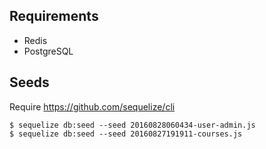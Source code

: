 
## Requirements

* Redis
* PostgreSQL

## Seeds

Require https://github.com/sequelize/cli

    $ sequelize db:seed --seed 20160828060434-user-admin.js
    $ sequelize db:seed --seed 20160827191911-courses.js
